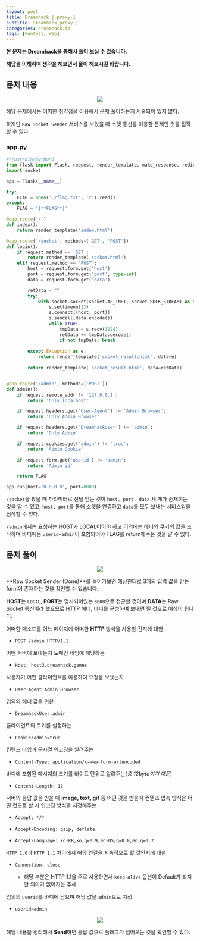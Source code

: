 ```yaml
---
layout: post
title: Dreamhack | proxy-1
subtitle: Dreamhack proxy-1
categories: dreamhack.io
tags: [Pentest, Web]
---
```

 
**본 문제는 Dreamhack을 통해서 풀어 보실 수 있습니다.**

**해답을 이해하며 생각을 해보면서 풀이 해보시길 바랍니다.**

## 문제 내용

<p align="center">
<img src ="https://user-images.githubusercontent.com/78135526/236083030-21c5167d-b479-46bb-8223-a7bfb73e6c27.png"> 
</p>

해당 문제에서는 어떠한 취약점을 이용해서 문제 풀이하는지 서술되어 있지 않다.

하지만 `Raw Socket Sender` 서비스를 보았을 때 소켓 통신을 이용한 문제인 것을 짐작할 수 있다.

### app.py

```python
#!/usr/bin/python3
from flask import Flask, request, render_template, make_response, redirect, url_for
import socket

app = Flask(__name__)

try:
    FLAG = open('./flag.txt', 'r').read()
except:
    FLAG = '[**FLAG**]'

@app.route('/')
def index():
    return render_template('index.html')

@app.route('/socket', methods=['GET', 'POST'])
def login():
    if request.method == 'GET':
        return render_template('socket.html')
    elif request.method == 'POST':
        host = request.form.get('host')
        port = request.form.get('port', type=int)
        data = request.form.get('data')

        retData = ""
        try:
            with socket.socket(socket.AF_INET, socket.SOCK_STREAM) as s:
                s.settimeout(3)
                s.connect((host, port))
                s.sendall(data.encode())
                while True:
                    tmpData = s.recv(1024)
                    retData += tmpData.decode()
                    if not tmpData: break
            
        except Exception as e:
            return render_template('socket_result.html', data=e)
        
        return render_template('socket_result.html', data=retData)


@app.route('/admin', methods=['POST'])
def admin():
    if request.remote_addr != '127.0.0.1':
        return 'Only localhost'

    if request.headers.get('User-Agent') != 'Admin Browser':
        return 'Only Admin Browser'

    if request.headers.get('DreamhackUser') != 'admin':
        return 'Only Admin'

    if request.cookies.get('admin') != 'true':
        return 'Admin Cookie'

    if request.form.get('userid') != 'admin':
        return 'Admin id'

    return FLAG

app.run(host='0.0.0.0', port=8000)
```

`/socket`을 봤을 때 파라미터로 전달 받는 것이 `host, port, data` 세 개가 존재하는 것을 알 수 있고, `host, port`를 통해 소켓을 연결하고 `data`를 모두 보내는 서비스임을 짐작할 수 있다.

`/admin`에서는 요청하는 HOST가 LOCAL이어야 하고 이외에는 헤더와 쿠키의 값을 조작하며 바디에는 `userid=admin`이 포함되어야 FLAG를 return해주는 것을 알 수 있다.

## 문제 풀이

<p align="center">
<img src ="https://user-images.githubusercontent.com/78135526/236085917-8fd9cc76-c1fb-4304-a679-bcccd7077b25.png"> 
</p>

**Raw Socket Sender (Done)**를 들어가보면 예상한대로 3개의 입력 값을 받는 form이 존재하는 것을 확인할 수 있습니다.

**HOST**는 `LOCAL`, **PORT**는 명시되어있는 `8000`으로 접근할 것이며 **DATA**는 Raw Socket 통신이라 했으므로 HTTP 헤더, 바디를 구성하여 보내면 될 것으로 예상이 됩니다.

어떠한 메소드를 어느 페이지에 어떠한 **HTTP** 방식을 사용할 건지에 대한 

* `POST /admin HTTP/1.1`

어떤 서버에 보내는지 도메인 네임에 해당하는 

* `Host: host3.dreamhack.games`

사용자가 어떤 클라이언트를 이용하여 요청을 보냈는지

* `User-Agent:Admin Browser`

임의의 헤더 값을 위한 

* `DreamhackUser:admin`

클라이언트의 쿠키를 설정하는

* `Cookie:admin=true`

컨텐츠 타입과 문자열 인코딩을 알려주는

* `Content-Type: application/x-www-form-urlencoded`

바디에 포함된 메시지의 크기를 바이트 단위로 알려주는(_총 12byte이기 때문_)

* `Content-Length: 12`

서버의 응답 값을 받을 때 **image, text, gif** 등 어떤 것을 받을지 컨텐츠 압축 방식은 어떤 것으로 할 지 인코딩 방식을 지정해주는 

* `Accept: */*`

* `Accept-Encoding: gzip, deflate`

* `Accept-Language: ko-KR,ko;q=0.9,en-US;q=0.8,en;q=0.7`

`HTTP 1.0`과 `HTTP 1.1` 차이에서 해당 연결을 지속적으로 할 것인지에 대한

* `Connection: close`

    * 해당 부분은 HTTP 1.1을 주로 사용하면서 `keep-alive` 옵션이 Default가 되지만 의미가 없어지는 추세

임의의 `userid`를 바디에 담으며 해당 값을 `admin`으로 지정

* `userid=admin`

<p align="center">
<img src ="https://user-images.githubusercontent.com/78135526/236090707-9f402ad3-9601-438c-b259-d9611dac36fe.png"> 
</p>

해당 내용을 정리해서 **Send**하면 응답 값으로 플래그가 넘어오는 것을 확인할 수 있다.